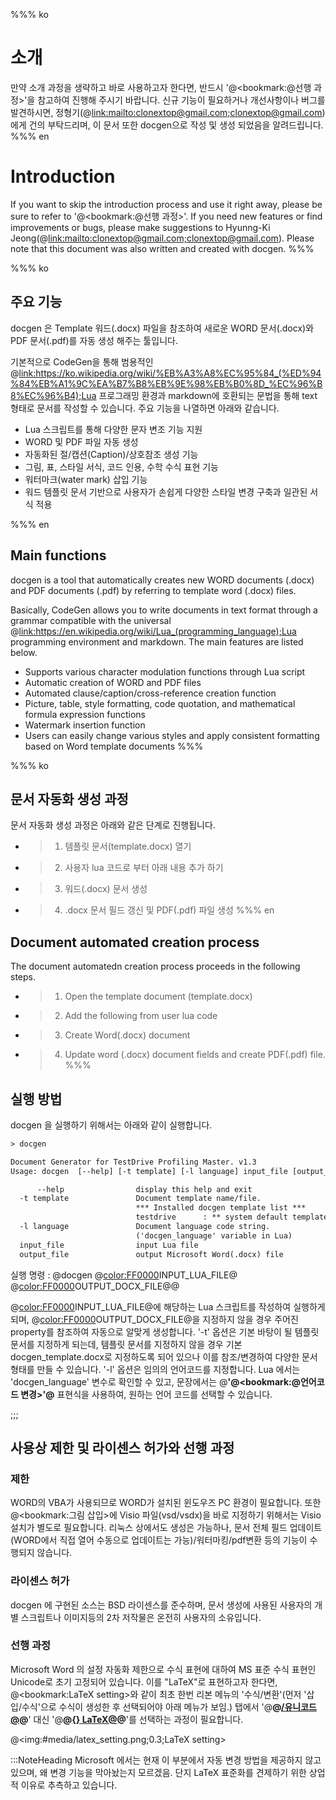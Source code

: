 %%% ko
# 소개

만약 소개 과정을 생략하고 바로 사용하고자 한다면, 반드시 '@<bookmark:@선행 과정>'을 참고하여 진행해 주시기 바랍니다.
신규 기능이 필요하거나 개선사항이나 버그를 발견하시면, 정형기(@<link:mailto:clonextop@gmail.com;clonextop@gmail.com>)에게 건의 부탁드리며, 이 문서 또한 docgen으로 작성 및 생성 되었음을 알려드립니다.
%%% en
# Introduction

If you want to skip the introduction process and use it right away, please be sure to refer to '@<bookmark:@선행 과정>'.
If you need new features or find improvements or bugs, please make suggestions to Hyunng-Ki Jeong(@<link:mailto:clonextop@gmail.com;clonextop@gmail.com>). Please note that this document was also written and created with docgen.
%%%




 
%%% ko
## 주요 기능

docgen 은 Template 워드(.docx) 파일을 참조하여 새로운 WORD 문서(.docx)와 PDF 문서(.pdf)를 자동 생성 해주는 툴입니다.

기본적으로 CodeGen을 통해 범용적인 @<link:https://ko.wikipedia.org/wiki/%EB%A3%A8%EC%95%84_(%ED%94%84%EB%A1%9C%EA%B7%B8%EB%9E%98%EB%B0%8D_%EC%96%B8%EC%96%B4);Lua> 프로그래밍 환경과 markdown에 호환되는 문법을 통해 text 형태로 문서를 작성할 수 있습니다. 주요 기능을 나열하면 아래와 같습니다.

* Lua 스크립트를 통해 다양한 문자 변조 기능 지원
* WORD 및 PDF 파일 자동 생성
* 자동화된 절/캡션(Caption)/상호참조 생성 기능
* 그림, 표, 스타일 서식, 코드 인용, 수학 수식 표현 기능
* 워터마크(water mark) 삽입 기능
* 워드 템플릿 문서 기반으로 사용자가 손쉽게 다양한 스타일 변경 구축과 일관된 서식 적용

%%% en
## Main functions

docgen is a tool that automatically creates new WORD documents (.docx) and PDF documents (.pdf) by referring to template word (.docx) files.

Basically, CodeGen allows you to write documents in text format through a grammar compatible with the universal @<link:https://en.wikipedia.org/wiki/Lua_(programming_language);Lua> programming environment and markdown. The main features are listed below.

* Supports various character modulation functions through Lua script
* Automatic creation of WORD and PDF files
* Automated clause/caption/cross-reference creation function
* Picture, table, style formatting, code quotation, and mathematical formula expression functions
* Watermark insertion function
* Users can easily change various styles and apply consistent formatting based on Word template documents
%%%
 



%%% ko
## 문서 자동화 생성 과정
문서 자동화 생성 과정은 아래와 같은 단계로 진행됩니다.

* >1. 템플릿 문서(template.docx) 열기
* >2. 사용자 lua 코드로 부터 아래 내용 추가 하기
* >3. 워드(.docx) 문서 생성
* >4. .docx 문서 필드 갱신 및 PDF(.pdf) 파일 생성
%%% en
## Document automated creation process
The document automatedn creation process proceeds in the following steps.

* >1. Open the template document (template.docx)
* >2. Add the following from user lua code
* >3. Create Word(.docx) document
* >4. Update word (.docx) document fields and create PDF(.pdf) file.
%%%




 
## 실행 방법

docgen 을 실행하기 위해서는 아래와 같이 실행합니다.

```txt
> docgen

Document Generator for TestDrive Profiling Master. v1.3
Usage: docgen  [--help] [-t template] [-l language] input_file [output_file]

      --help                display this help and exit
  -t template               Document template name/file.
                            *** Installed docgen template list ***
                            testdrive      : ** system default template **
  -l language               Document language code string.
                            ('docgen_language' variable in Lua)
  input_file                input Lua file
  output_file               output Microsoft Word(.docx) file
```

실행 명령 : @<fixed>docgen @<color:FF0000>INPUT_LUA_FILE@</color>  @<color:FF0000>OUTPUT_DOCX_FILE@</color>@</fixed>

@<color:FF0000>INPUT_LUA_FILE@</color>에 해당하는 Lua 스크립트를 작성하여 실행하게 되며, @<color:FF0000>OUTPUT_DOCX_FILE@</color>을 지정하지 않을 경우 주어진 property를 참조하여 자동으로 알맞게 생성합니다. '-t' 옵션은 기본 바탕이 될 템플릿 문서를 지정하게 되는데, 템플릿 문서를 지정하지 않을 경우 기본 docgen_template.docx로 지정하도록 되어 있으나 이를 참조/변경하여 다양한 문서 형태를 만들 수 있습니다.
'-l' 옵션은 임의의 언어코드를 지정합니다. Lua 에서는 'docgen_language' 변수로 확인할 수 있고, 문장에서는 @<b>'@<bookmark:@언어코드 변경>'@</b> 표현식을 사용하여, 원하는 언어 코드를 선택할 수 있습니다.

;;;
## 사용상 제한 및 라이센스 허가와 선행 과정

### 제한
WORD의 VBA가 사용되므로 WORD가 설치된 윈도우즈 PC 환경이 필요합니다. 또한 @<bookmark:그림 삽입>에 Visio 파일(vsd/vsdx)을 바로 지정하기 위해서는 Visio 설치가 별도로 필요합니다. 리눅스 상에서도 생성은 가능하나, 문서 전체 필드 업데이트(WORD에서 직접 열어 수동으로 업데이트는 가능)/워터마킹/pdf변환 등의 기능이 수행되지 않습니다.

### 라이센스 허가
docgen 에 구현된 소스는 BSD 라이센스를 준수하며, 문서 생성에 사용된 사용자의 개별 스크립트나 이미지등의 2차 저작물은 온전히 사용자의 소유입니다.
 
### 선행 과정
Microsoft Word 의 설정 자동화 제한으로 수식 표현에 대하여 MS 표준 수식 표현인 Unicode로 초기 고정되어 있습니다. 이를 "LaTeX"로 표현하고자 한다면, @<bookmark:LaTeX setting>와 같이 최초 한번 리본 메뉴의 '수식/변환'(먼저 '삽입/수식'으로 수식이 생성한 후 선택되어야 아래 메뉴가 보임.) 탭에서 '@<b>@<u>/유니코드@</u>@</b>' 대신 '@<b>@<u>{} LaTeX@</u>@</b>'를 선택하는 과정이 필요합니다.

@<img:#media/latex_setting.png;0.3;LaTeX setting>

:::NoteHeading
Microsoft 에서는 현재 이 부분에서 자동 변경 방법을 제공하지 않고 있으며, 왜 변경 기능을 막아놨는지 모르겠음. 단지 LaTeX 표준화를 견제하기 위한 상업적 이유로 추측하고 있습니다.
